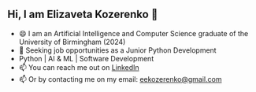 ## Hi, I am Elizaveta Kozerenko 👋
- 😄 I am an Artificial Intelligence and Computer Science graduate of the University of Birmingham (2024)
- 🔭 Seeking job opportunities as a Junior Python Development
- Python | AI & ML | Software Development
- 📫 You can reach me out on [LinkedIn](https://www.linkedin.com/in/elizaveta-kozerenko-11b369256/)
- 📫 Or by contacting me on my email: eekozerenko@gmail.com

<!--
**Elizaveta-Kozerenko/Elizaveta-Kozerenko** is a ✨ _special_ ✨ repository because its `README.md` (this file) appears on your GitHub profile.

Here are some ideas to get you started:

- 🔭 I’m currently working on ...
- 🌱 I’m currently learning ...
- 👯 I’m looking to collaborate on ...
- 🤔 I’m looking for help with ...
- 💬 Ask me about ...
- 📫 How to reach me: ...
- 😄 Pronouns: ...
- ⚡ Fun fact: ...
-->
